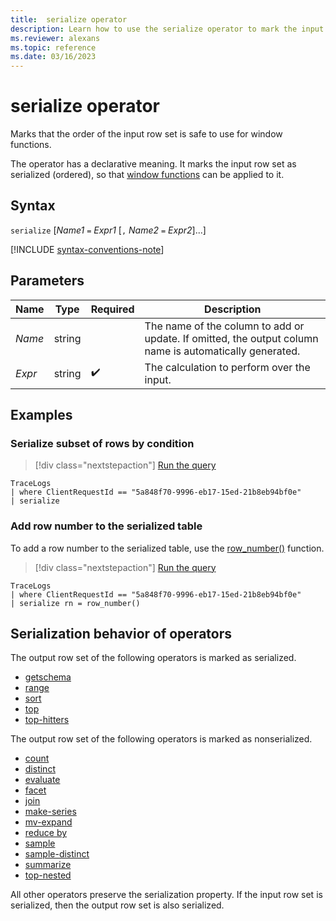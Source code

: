 ```yaml
---
title:  serialize operator
description: Learn how to use the serialize operator to mark the input row set as serialized and ready for window functions.
ms.reviewer: alexans
ms.topic: reference
ms.date: 03/16/2023
---
```

# serialize operator

Marks that the order of the input row set is safe to use for window functions.

The operator has a declarative meaning. It marks the input row set as serialized (ordered), so that [window functions](./window-functions.md) can be applied to it.

## Syntax

`serialize` [*Name1* `=` *Expr1* [`,` *Name2* `=` *Expr2*]...]

[!INCLUDE [syntax-conventions-note](../../includes/syntax-conventions-note.md)]

## Parameters

| Name | Type | Required | Description |
|--|--|--|--|
| *Name* | string | | The name of the column to add or update. If omitted, the output column name is automatically generated. |
| *Expr* | string |  :heavy_check_mark: | The calculation to perform over the input.|

## Examples

### Serialize subset of rows by condition

> [!div class="nextstepaction"]
> <a href="https://dataexplorer.azure.com/clusters/help/databases/SampleLogs?query=H4sIAAAAAAAAAwspSkxO9clPL+blqlEoz0gtSlVwzslMzSsJSi0sTS0u8UxRsLVVUDJNtDCxSDM30LW0tDTTTU0yNNc1NE1N0TUyTLJITbI0SUozSFUCGVGcWpSZmJNZlQoAv59YuFkAAAA=" target="_blank">Run the query</a>

```kusto
TraceLogs
| where ClientRequestId == "5a848f70-9996-eb17-15ed-21b8eb94bf0e"
| serialize
```

### Add row number to the serialized table

To add a row number to the serialized table, use the [row_number()](row-number-function.md) function.

> [!div class="nextstepaction"]
> <a href="https://dataexplorer.azure.com/clusters/help/databases/SampleLogs?query=H4sIAAAAAAAAAwspSkxO9clPL+blqlEoScxOVTA0AADDD5pUFAAAAA==" target="_blank">Run the query</a>

```kusto
TraceLogs
| where ClientRequestId == "5a848f70-9996-eb17-15ed-21b8eb94bf0e"
| serialize rn = row_number()
```

## Serialization behavior of operators

The output row set of the following operators is marked as serialized.

* [getschema](./getschemaoperator.md)
* [range](./range-operator.md)
* [sort](./sort-operator.md)
* [top](./top-operator.md)
* [top-hitters](./top-hitters-operator.md)

The output row set of the following operators is marked as nonserialized.

* [count](./count-operator.md)
* [distinct](./distinct-operator.md)
* [evaluate](./evaluate-operator.md)
* [facet](./facet-operator.md)
* [join](./join-operator.md)
* [make-series](./make-series-operator.md)
* [mv-expand](./mv-expand-operator.md)
* [reduce by](./reduce-operator.md)
* [sample](./sample-operator.md)
* [sample-distinct](./sample-distinct-operator.md)
* [summarize](./summarize-operator.md)
* [top-nested](./top-nested-operator.md)

All other operators preserve the serialization property. If the input row set is serialized, then the output row set is also serialized.
